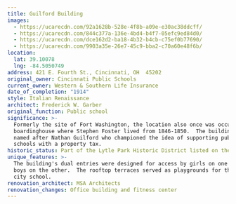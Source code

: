 ```yaml
---
title: Guilford Building
images:
  - https://ucarecdn.com/92a1628b-528e-4f8b-a09e-e30ac38ddcff/
  - https://ucarecdn.com/844c377a-136e-4bd4-b4f7-05efc9ed84d0/
  - https://ucarecdn.com/dce162d2-ba18-4b32-b4cb-c75ef0b77690/
  - https://ucarecdn.com/9903a35e-26e7-45c9-bba2-c70a60e48f6b/
location:
  lat: 39.10078
  lng: -84.5050749
address: 421 E. Fourth St., Cincinnati, OH  45202
original_owner: Cincinnati Public Schools
current_owner: Western & Southern Life Insurance
date_of_completion: "1914"
style: Italian Renaissance
architect: Frederick W. Garber
original_function: Public school
significance: >-
  Formerly the site of Fort Washington, the location also once was occupied by a
  boardinghouse where Stephen Foster lived from 1846-1850.  The building was
  named after Nathan Guilford who championed the idea of supporting public
  schools with a property tax.
historic_status: Part of the Lytle Park Historic District listed on the NRHP in 1976.
unique_features: >-
  The building's dual entries were designed for access by girls on one end and
  boys on the other.  The rooftop terraces served as playgrounds for the inner
  city school.
renovation_architect: MSA Architects
renovation_changes: Office building and fitness center
---
```

